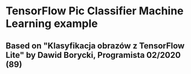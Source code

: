 # TensorFlow Pic Classifier Machine Learning example

## Based on "Klasyfikacja obrazów z TensorFlow Lite" by Dawid Borycki, Programista 02/2020 (89)